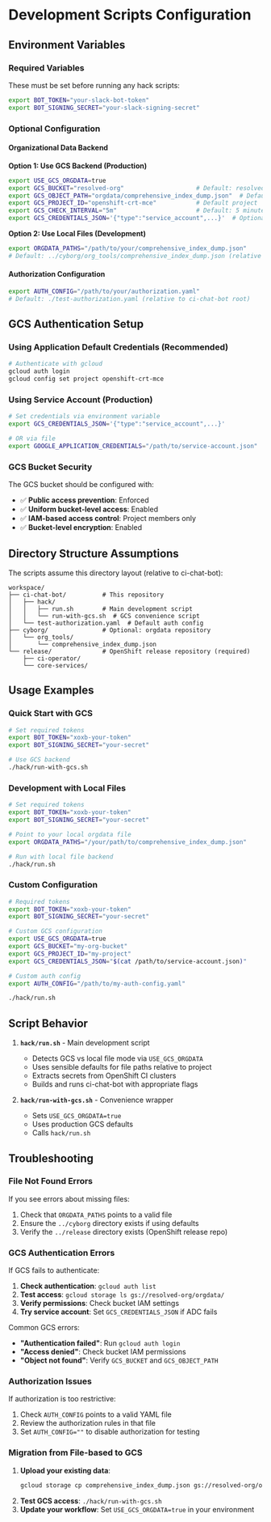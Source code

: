 # Development Scripts Configuration

## Environment Variables

### Required Variables
These must be set before running any hack scripts:

```bash
export BOT_TOKEN="your-slack-bot-token"
export BOT_SIGNING_SECRET="your-slack-signing-secret"
```

### Optional Configuration

#### Organizational Data Backend

**Option 1: Use GCS Backend (Production)**
```bash
export USE_GCS_ORGDATA=true
export GCS_BUCKET="resolved-org"                    # Default: resolved-org
export GCS_OBJECT_PATH="orgdata/comprehensive_index_dump.json"  # Default path
export GCS_PROJECT_ID="openshift-crt-mce"           # Default project
export GCS_CHECK_INTERVAL="5m"                      # Default: 5 minutes
export GCS_CREDENTIALS_JSON='{"type":"service_account",...}'  # Optional: explicit creds
```

**Option 2: Use Local Files (Development)**
```bash
export ORGDATA_PATHS="/path/to/your/comprehensive_index_dump.json"
# Default: ../cyborg/org_tools/comprehensive_index_dump.json (relative to ci-chat-bot)
```

#### Authorization Configuration
```bash
export AUTH_CONFIG="/path/to/your/authorization.yaml"
# Default: ./test-authorization.yaml (relative to ci-chat-bot root)
```

## GCS Authentication Setup

### Using Application Default Credentials (Recommended)
```bash
# Authenticate with gcloud
gcloud auth login
gcloud config set project openshift-crt-mce
```

### Using Service Account (Production)
```bash
# Set credentials via environment variable
export GCS_CREDENTIALS_JSON='{"type":"service_account",...}'

# OR via file
export GOOGLE_APPLICATION_CREDENTIALS="/path/to/service-account.json"
```

### GCS Bucket Security
The GCS bucket should be configured with:
- ✅ **Public access prevention**: Enforced
- ✅ **Uniform bucket-level access**: Enabled  
- ✅ **IAM-based access control**: Project members only
- ✅ **Bucket-level encryption**: Enabled

## Directory Structure Assumptions

The scripts assume this directory layout (relative to ci-chat-bot):
```
workspace/
├── ci-chat-bot/          # This repository
│   ├── hack/
│   │   ├── run.sh        # Main development script
│   │   └── run-with-gcs.sh  # GCS convenience script
│   └── test-authorization.yaml  # Default auth config
├── cyborg/               # Optional: orgdata repository
│   └── org_tools/
│       └── comprehensive_index_dump.json
└── release/              # OpenShift release repository (required)
    ├── ci-operator/
    └── core-services/
```

## Usage Examples

### Quick Start with GCS
```bash
# Set required tokens
export BOT_TOKEN="xoxb-your-token"
export BOT_SIGNING_SECRET="your-secret"

# Use GCS backend
./hack/run-with-gcs.sh
```

### Development with Local Files
```bash
# Set required tokens
export BOT_TOKEN="xoxb-your-token"
export BOT_SIGNING_SECRET="your-secret"

# Point to your local orgdata file
export ORGDATA_PATHS="/your/path/to/comprehensive_index_dump.json"

# Run with local file backend
./hack/run.sh
```

### Custom Configuration
```bash
# Required tokens
export BOT_TOKEN="xoxb-your-token"
export BOT_SIGNING_SECRET="your-secret"

# Custom GCS configuration
export USE_GCS_ORGDATA=true
export GCS_BUCKET="my-org-bucket"
export GCS_PROJECT_ID="my-project"
export GCS_CREDENTIALS_JSON="$(cat /path/to/service-account.json)"

# Custom auth config
export AUTH_CONFIG="/path/to/my-auth-config.yaml"

./hack/run.sh
```

## Script Behavior

1. **`hack/run.sh`** - Main development script
   - Detects GCS vs local file mode via `USE_GCS_ORGDATA`
   - Uses sensible defaults for file paths relative to project
   - Extracts secrets from OpenShift CI clusters
   - Builds and runs ci-chat-bot with appropriate flags

2. **`hack/run-with-gcs.sh`** - Convenience wrapper
   - Sets `USE_GCS_ORGDATA=true` 
   - Uses production GCS defaults
   - Calls `hack/run.sh`

## Troubleshooting

### File Not Found Errors
If you see errors about missing files:
1. Check that `ORGDATA_PATHS` points to a valid file
2. Ensure the `../cyborg` directory exists if using defaults
3. Verify the `../release` directory exists (OpenShift release repo)

### GCS Authentication Errors
If GCS fails to authenticate:
1. **Check authentication**: `gcloud auth list`
2. **Test access**: `gcloud storage ls gs://resolved-org/orgdata/`
3. **Verify permissions**: Check bucket IAM settings
4. **Try service account**: Set `GCS_CREDENTIALS_JSON` if ADC fails

Common GCS errors:
- **"Authentication failed"**: Run `gcloud auth login`
- **"Access denied"**: Check bucket IAM permissions
- **"Object not found"**: Verify `GCS_BUCKET` and `GCS_OBJECT_PATH`

### Authorization Issues
If authorization is too restrictive:
1. Check `AUTH_CONFIG` points to a valid YAML file
2. Review the authorization rules in that file
3. Set `AUTH_CONFIG=""` to disable authorization for testing

### Migration from File-based to GCS
1. **Upload your existing data**:
   ```bash
   gcloud storage cp comprehensive_index_dump.json gs://resolved-org/orgdata/
   ```
2. **Test GCS access**: `./hack/run-with-gcs.sh`
3. **Update your workflow**: Set `USE_GCS_ORGDATA=true` in your environment
